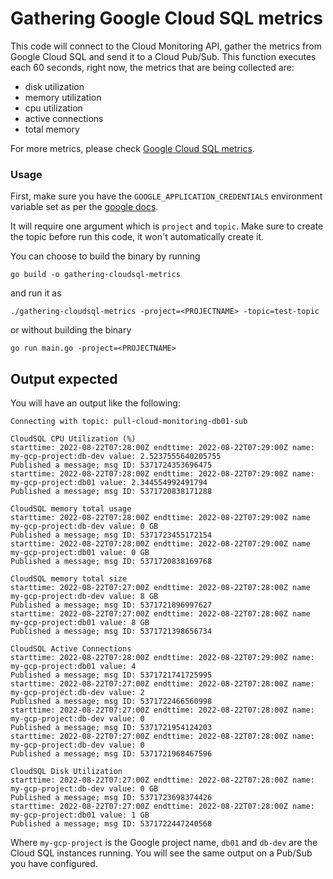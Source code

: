 # Gathering Google Cloud SQL metrics

This code will connect to the Cloud Monitoring API, gather the metrics from Google Cloud SQL and send it to a Cloud Pub/Sub. This function executes each 60 seconds, right now, the metrics that are being collected are:

- disk utilization
- memory utilization
- cpu utilization
- active connections 
- total memory

For more metrics, please check [Google Cloud SQL metrics](https://cloud.google.com/monitoring/api/metrics_gcp#gcp-cloudsql).

### Usage

First, make sure you have the `GOOGLE_APPLICATION_CREDENTIALS` environment variable set as per the [google docs](https://cloud.google.com/docs/authentication/production).

It will require one argument which is `project` and `topic`. Make sure to create the topic before run this code, it won't automatically create it.

You can choose to build the binary by running
```
go build -o gathering-cloudsql-metrics
```

and run it as
```
./gathering-cloudsql-metrics -project=<PROJECTNAME> -topic=test-topic
```

or without building the binary
```
go run main.go -project=<PROJECTNAME>
```

## Output expected
You will have an output like the following:

```
Connecting with topic: pull-cloud-monitoring-db01-sub

CloudSQL CPU Utilization (%)
starttime: 2022-08-22T07:28:00Z endttime: 2022-08-22T07:29:00Z name: my-gcp-project:db-dev value: 2.5237555640205755
Published a message; msg ID: 5371724353696475
starttime: 2022-08-22T07:28:00Z endttime: 2022-08-22T07:29:00Z name: my-gcp-project:db01 value: 2.344554992491794
Published a message; msg ID: 5371720838171288

CloudSQL memory total usage
starttime: 2022-08-22T07:28:00Z endttime: 2022-08-22T07:29:00Z name my-gcp-project:db-dev value: 0 GB
Published a message; msg ID: 5371723455172154
starttime: 2022-08-22T07:28:00Z endttime: 2022-08-22T07:29:00Z name my-gcp-project:db01 value: 0 GB
Published a message; msg ID: 5371720838169768

CloudSQL memory total size
starttime: 2022-08-22T07:27:00Z endttime: 2022-08-22T07:28:00Z name my-gcp-project:db-dev value: 8 GB
Published a message; msg ID: 5371721896997627
starttime: 2022-08-22T07:27:00Z endttime: 2022-08-22T07:28:00Z name my-gcp-project:db01 value: 8 GB
Published a message; msg ID: 5371721398656734

CloudSQL Active Connections
starttime: 2022-08-22T07:28:00Z endttime: 2022-08-22T07:29:00Z name: my-gcp-project:db01 value: 4
Published a message; msg ID: 5371721741725995
starttime: 2022-08-22T07:27:00Z endttime: 2022-08-22T07:28:00Z name: my-gcp-project:db-dev value: 2
Published a message; msg ID: 5371722466560998
starttime: 2022-08-22T07:27:00Z endttime: 2022-08-22T07:28:00Z name: my-gcp-project:db-dev value: 0
Published a message; msg ID: 5371721954124203
starttime: 2022-08-22T07:27:00Z endttime: 2022-08-22T07:28:00Z name: my-gcp-project:db-dev value: 0
Published a message; msg ID: 5371721968467596

CloudSQL Disk Utilization
starttime: 2022-08-22T07:27:00Z endttime: 2022-08-22T07:28:00Z name: my-gcp-project:db-dev value: 0 GB
Published a message; msg ID: 5371723698374426
starttime: 2022-08-22T07:27:00Z endttime: 2022-08-22T07:28:00Z name: my-gcp-project:db01 value: 1 GB
Published a message; msg ID: 5371722447240568
```

Where `my-gcp-project` is the Google project name, `db01` and `db-dev` are the Cloud SQL instances running. You will see the same output on a Pub/Sub you have configured.